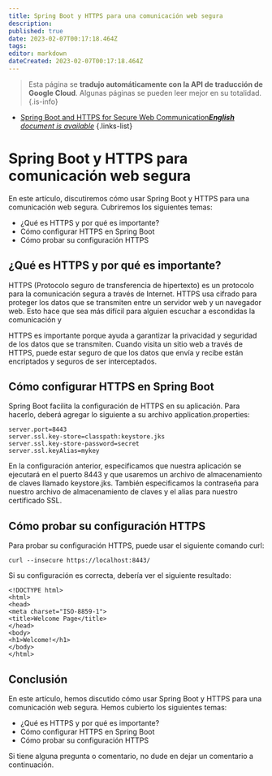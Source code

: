 ```yaml
---
title: Spring Boot y HTTPS para una comunicación web segura
description: 
published: true
date: 2023-02-07T00:17:18.464Z
tags: 
editor: markdown
dateCreated: 2023-02-07T00:17:18.464Z
---
```


> Esta página se **tradujo automáticamente con la API de traducción de Google Cloud**.
Algunas páginas se pueden leer mejor en su totalidad.{.is-info}



- [Spring Boot and HTTPS for Secure Web Communication***English** document is available*](/en/Knowledge-base/Spring-Boot/spring-boot-and-https-for-secure-web-communication)
{.links-list}


# Spring Boot y HTTPS para comunicación web segura

En este artículo, discutiremos cómo usar Spring Boot y HTTPS para una comunicación web segura. Cubriremos los siguientes temas:

- ¿Qué es HTTPS y por qué es importante?
- Cómo configurar HTTPS en Spring Boot
- Cómo probar su configuración HTTPS

## ¿Qué es HTTPS y por qué es importante?

HTTPS (Protocolo seguro de transferencia de hipertexto) es un protocolo para la comunicación segura a través de Internet. HTTPS usa cifrado para proteger los datos que se transmiten entre un servidor web y un navegador web. Esto hace que sea más difícil para alguien escuchar a escondidas la comunicación y

HTTPS es importante porque ayuda a garantizar la privacidad y seguridad de los datos que se transmiten. Cuando visita un sitio web a través de HTTPS, puede estar seguro de que los datos que envía y recibe están encriptados y seguros de ser interceptados.

## Cómo configurar HTTPS en Spring Boot

Spring Boot facilita la configuración de HTTPS en su aplicación. Para hacerlo, deberá agregar lo siguiente a su archivo application.properties:

```
server.port=8443
server.ssl.key-store=classpath:keystore.jks
server.ssl.key-store-password=secret
server.ssl.keyAlias=mykey
```

En la configuración anterior, especificamos que nuestra aplicación se ejecutará en el puerto 8443 y que usaremos un archivo de almacenamiento de claves llamado keystore.jks. También especificamos la contraseña para nuestro archivo de almacenamiento de claves y el alias para nuestro certificado SSL.

## Cómo probar su configuración HTTPS

Para probar su configuración HTTPS, puede usar el siguiente comando curl:

```
curl --insecure https://localhost:8443/
```

Si su configuración es correcta, debería ver el siguiente resultado:

```
<!DOCTYPE html>
<html>
<head>
<meta charset="ISO-8859-1">
<title>Welcome Page</title>
</head>
<body>
<h1>Welcome!</h1>
</body>
</html>
```

## Conclusión

En este artículo, hemos discutido cómo usar Spring Boot y HTTPS para una comunicación web segura. Hemos cubierto los siguientes temas:

- ¿Qué es HTTPS y por qué es importante?
- Cómo configurar HTTPS en Spring Boot
- Cómo probar su configuración HTTPS

Si tiene alguna pregunta o comentario, no dude en dejar un comentario a continuación.